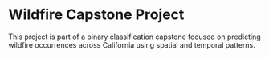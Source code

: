 # Wildfire Capstone Project

This project is part of a binary classification capstone focused on predicting wildfire occurrences across California using spatial and temporal patterns.
